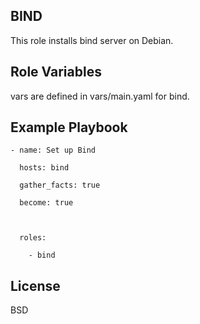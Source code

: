 BIND
---------

This role installs bind server on Debian.


Role Variables
--------------

vars are defined in vars/main.yaml for bind.



Example Playbook
----------------

	- name: Set up Bind

	  hosts: bind

	  gather_facts: true

	  become: true



	  roles:

	    - bind



License
-------

BSD


